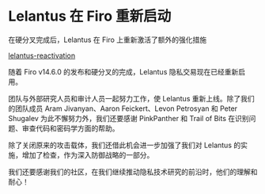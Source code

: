 # Lelantus 在 Firo 重新启动

在硬分叉完成后，Lelantus 在 Firo 上重新激活了额外的强化措施

[lelantus-reactivation](https://firo.org/blog/assets/lelantus-reactivated-on-firo/lelantus-reactivation.png)

随着 Firo v14.6.0 的发布和硬分叉的完成，Lelantus 隐私交易现在已经重新启用。

团队与外部研究人员和审计人员一起努力工作，使 Lelantus 重新上线。除了我们的团队成员 Aram Jivanyan、Aaron Feickert、Levon Petrosyan 和 Peter Shugalev 为此不懈努力外，我们还要感谢 PinkPanther 和 Trail of Bits 在识别问题、审查代码和密码学方面的帮助。

除了关闭原来的攻击载体，我们还借此机会进一步加强了我们对 Lelantus 的实施，增加了检查，作为深入防御战略的一部分。

我们还要感谢我们的社区，在我们继续推动隐私技术研究的前沿时，他们的理解和耐心！

